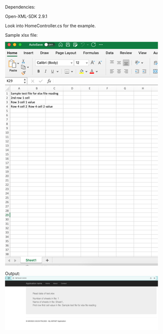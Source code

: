 Dependencies:

Open-XML-SDK 2.9.1

Look into HomeController.cs for the example.

Sample xlsx file:

![alt text](Screenshot%202023-08-09%20at%2015.07.06.png)

Output:
![alt text](Screenshot%202023-08-09%20at%2015.04.34.png)